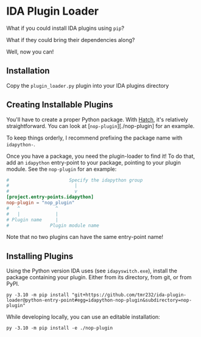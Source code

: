 # IDA Plugin Loader

What if you could install IDA plugins using `pip`?

What if they could bring their dependencies along?

Well, now you can!

## Installation

Copy the `plugin_loader.py` plugin into your IDA plugins directory

## Creating Installable Plugins

You'll have to create a proper Python package.
With [Hatch](https://hatch.pypa.io/latest/), it's relatively straightforward.
You can look at [`nop-plugin`][./nop-plugin] for an example.

To keep things orderly, I recommend prefixing the package name with `idapython-`.

Once you have a package, you need the plugin-loader to find it!
To do that, add an `idapython` entry-point to your package, pointing to your plugin module.
See the `nop-plugin` for an example:

```toml
#                      Specify the idapython group
#                        |
#                        v
[project.entry-points.idapython]
nop-plugin = "nop_plugin"
#   ^             ^
#   |             |
# Plugin name     |
#               Plugin module name
```

Note that no two plugins can have the same entry-point name!


## Installing Plugins

Using the Python version IDA uses (see `idapyswitch.exe`), install the package containing your plugin.
Either from its directory, from git, or from PyPI.

```shell
py -3.10 -m pip install "git+https://github.com/tmr232/ida-plugin-loader@python-entry-point#egg=idapython-nop-plugin&subdirectory=nop-plugin"
```

While developing locally, you can use an editable installation:

```shell
py -3.10 -m pip install -e ./nop-plugin
```